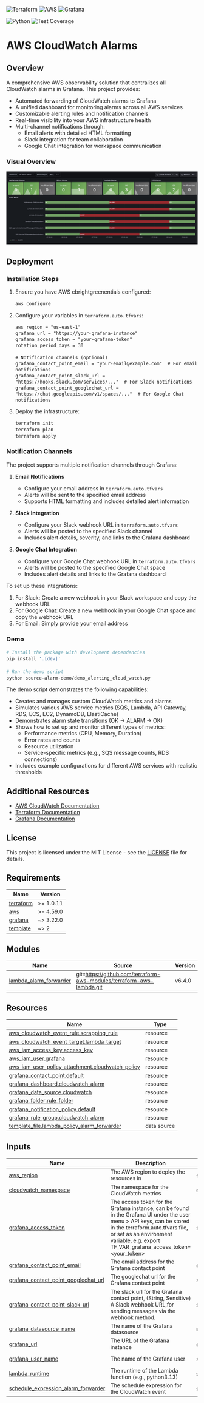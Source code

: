 ![Terraform](https://img.shields.io/badge/Terraform-7B42BC?style=for-the-badge&logo=terraform&logoColor=white)
![AWS](https://img.shields.io/badge/AWS-232F3E?style=for-the-badge&logo=amazon-aws&logoColor=white)
![Grafana](https://img.shields.io/badge/Grafana-F46800?style=for-the-badge&logo=grafana&logoColor=white)

![Python](https://img.shields.io/badge/Python-3776AB?style=for-the-badge&logo=python&logoColor=white)
![Test Coverage](https://img.shields.io/badge/coverage-93%25-brightgreen?style=for-the-badge&logoColor=white)
# AWS CloudWatch Alarms

## Overview

A comprehensive AWS observability solution that centralizes all CloudWatch alarms in Grafana. This project provides:
- Automated forwarding of CloudWatch alarms to Grafana
- A unified dashboard for monitoring alarms across all AWS services
- Customizable alerting rules and notification channels
- Real-time visibility into your AWS infrastructure health
- Multi-channel notifications through:
  - Email alerts with detailed HTML formatting
  - Slack integration for team collaboration
  - Google Chat integration for workspace communication

### Visual Overview

![CloudWatch Alarms Dashboard](grafana/screenshot.png)

## Deployment
### Installation Steps

1. Ensure you have AWS cbrightgreenentials configured:
   ```bash
   aws configure
   ```

2. Configure your variables in `terraform.auto.tfvars`:
   ```hcl
   aws_region = "us-east-1"
   grafana_url = "https://your-grafana-instance"
   grafana_access_token = "your-grafana-token"
   rotation_period_days = 30
   
   # Notification channels (optional)
   grafana_contact_point_email = "your-email@example.com"  # For email notifications
   grafana_contact_point_slack_url = "https://hooks.slack.com/services/..."  # For Slack notifications
   grafana_contact_point_googlechat_url = "https://chat.googleapis.com/v1/spaces/..."  # For Google Chat notifications
   ```

3. Deploy the infrastructure:
   ```bash
   terraform init
   terraform plan
   terraform apply
   ```

### Notification Channels

The project supports multiple notification channels through Grafana:

1. **Email Notifications**
   - Configure your email address in `terraform.auto.tfvars`
   - Alerts will be sent to the specified email address
   - Supports HTML formatting and includes detailed alert information

2. **Slack Integration**
   - Configure your Slack webhook URL in `terraform.auto.tfvars`
   - Alerts will be posted to the specified Slack channel
   - Includes alert details, severity, and links to the Grafana dashboard

3. **Google Chat Integration**
   - Configure your Google Chat webhook URL in `terraform.auto.tfvars`
   - Alerts will be posted to the specified Google Chat space
   - Includes alert details and links to the Grafana dashboard

To set up these integrations:
1. For Slack: Create a new webhook in your Slack workspace and copy the webhook URL
2. For Google Chat: Create a new webhook in your Google Chat space and copy the webhook URL
3. For Email: Simply provide your email address

### Demo
```bash
# Install the package with development dependencies
pip install '.[dev]'

# Run the demo script
python source-alarm-demo/demo_alerting_cloud_watch.py
```

The demo script demonstrates the following capabilities:
- Creates and manages custom CloudWatch metrics and alarms
- Simulates various AWS service metrics (SQS, Lambda, API Gateway, RDS, ECS, EC2, DynamoDB, ElastiCache)
- Demonstrates alarm state transitions (OK → ALARM → OK)
- Shows how to set up and monitor different types of metrics:
  - Performance metrics (CPU, Memory, Duration)
  - Error rates and counts
  - Resource utilization
  - Service-specific metrics (e.g., SQS message counts, RDS connections)
- Includes example configurations for different AWS services with realistic thresholds

## Additional Resources

- [AWS CloudWatch Documentation](https://docs.aws.amazon.com/cloudwatch/)
- [Terraform Documentation](https://www.terraform.io/docs/index.html)
- [Grafana Documentation](https://grafana.com/docs/)

## License

This project is licensed under the MIT License - see the [LICENSE](../LICENSE) file for details.

<!-- BEGIN_TF_DOCS -->
## Requirements

| Name | Version |
|------|---------|
| <a name="requirement_terraform"></a> [terraform](#requirement\_terraform) | >= 1.0.11 |
| <a name="requirement_aws"></a> [aws](#requirement\_aws) | >= 4.59.0 |
| <a name="requirement_grafana"></a> [grafana](#requirement\_grafana) | ~> 3.22.0 |
| <a name="requirement_template"></a> [template](#requirement\_template) | ~> 2 |

## Modules

| Name | Source | Version |
|------|--------|---------|
| <a name="module_lambda_alarm_forwarder"></a> [lambda\_alarm\_forwarder](#module\_lambda\_alarm\_forwarder) | git::https://github.com/terraform-aws-modules/terraform-aws-lambda.git | v6.4.0 |

## Resources

| Name | Type |
|------|------|
| [aws_cloudwatch_event_rule.scrapping_rule](https://registry.terraform.io/providers/hashicorp/aws/latest/docs/resources/cloudwatch_event_rule) | resource |
| [aws_cloudwatch_event_target.lambda_target](https://registry.terraform.io/providers/hashicorp/aws/latest/docs/resources/cloudwatch_event_target) | resource |
| [aws_iam_access_key.access_key](https://registry.terraform.io/providers/hashicorp/aws/latest/docs/resources/iam_access_key) | resource |
| [aws_iam_user.grafana](https://registry.terraform.io/providers/hashicorp/aws/latest/docs/resources/iam_user) | resource |
| [aws_iam_user_policy_attachment.cloudwatch_policy](https://registry.terraform.io/providers/hashicorp/aws/latest/docs/resources/iam_user_policy_attachment) | resource |
| [grafana_contact_point.default](https://registry.terraform.io/providers/grafana/grafana/latest/docs/resources/contact_point) | resource |
| [grafana_dashboard.cloudwatch_alarm](https://registry.terraform.io/providers/grafana/grafana/latest/docs/resources/dashboard) | resource |
| [grafana_data_source.cloudwatch](https://registry.terraform.io/providers/grafana/grafana/latest/docs/resources/data_source) | resource |
| [grafana_folder.rule_folder](https://registry.terraform.io/providers/grafana/grafana/latest/docs/resources/folder) | resource |
| [grafana_notification_policy.default](https://registry.terraform.io/providers/grafana/grafana/latest/docs/resources/notification_policy) | resource |
| [grafana_rule_group.cloudwatch_alarm](https://registry.terraform.io/providers/grafana/grafana/latest/docs/resources/rule_group) | resource |
| [template_file.lambda_policy_alarm_forwarder](https://registry.terraform.io/providers/hashicorp/template/latest/docs/data-sources/file) | data source |

## Inputs

| Name | Description | Type | Default | Required |
|------|-------------|------|---------|:--------:|
| <a name="input_aws_region"></a> [aws\_region](#input\_aws\_region) | The AWS region to deploy the resources in | `string` | `"us-east-1"` | no |
| <a name="input_cloudwatch_namespace"></a> [cloudwatch\_namespace](#input\_cloudwatch\_namespace) | The namespace for the CloudWatch metrics | `string` | `"CloudWatchAlarmsDemo"` | no |
| <a name="input_grafana_access_token"></a> [grafana\_access\_token](#input\_grafana\_access\_token) | The access token for the Grafana instance, can be found in the Grafana UI under the user menu > API keys, can be stored in the terraform.auto.tfvars file, or set as an environment variable, e.g. export TF\_VAR\_grafana\_access\_token=<your\_token> | `string` | n/a | yes |
| <a name="input_grafana_contact_point_email"></a> [grafana\_contact\_point\_email](#input\_grafana\_contact\_point\_email) | The email address for the Grafana contact point | `string` | `""` | no |
| <a name="input_grafana_contact_point_googlechat_url"></a> [grafana\_contact\_point\_googlechat\_url](#input\_grafana\_contact\_point\_googlechat\_url) | The googlechat url for the Grafana contact point | `string` | `""` | no |
| <a name="input_grafana_contact_point_slack_url"></a> [grafana\_contact\_point\_slack\_url](#input\_grafana\_contact\_point\_slack\_url) | The slack url for the Grafana contact point, (String, Sensitive) A Slack webhook URL,for sending messages via the webhook method. | `string` | `""` | no |
| <a name="input_grafana_datasource_name"></a> [grafana\_datasource\_name](#input\_grafana\_datasource\_name) | The name of the Grafana datasource | `string` | `"cw-alarm-demo"` | no |
| <a name="input_grafana_url"></a> [grafana\_url](#input\_grafana\_url) | The URL of the Grafana instance | `string` | n/a | yes |
| <a name="input_grafana_user_name"></a> [grafana\_user\_name](#input\_grafana\_user\_name) | The name of the Grafana user | `string` | `"grafana-cloudwatch-alarm-demo"` | no |
| <a name="input_lambda_runtime"></a> [lambda\_runtime](#input\_lambda\_runtime) | The runtime of the Lambda function (e.g., python3.13) | `string` | `"python3.13"` | no |
| <a name="input_schedule_expression_alarm_forwarder"></a> [schedule\_expression\_alarm\_forwarder](#input\_schedule\_expression\_alarm\_forwarder) | The schedule expression for the CloudWatch event | `string` | `"rate(5 minutes)"` | no |
<!-- END_TF_DOCS -->
